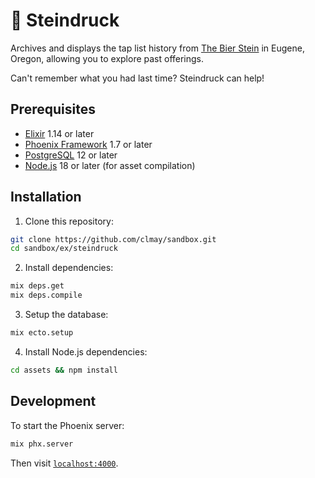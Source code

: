 # 🍺 Steindruck

Archives and displays the tap list history from [The Bier Stein](https://thebierstein.com/draft-bottles/) in Eugene, Oregon, allowing you to explore past offerings.

Can't remember what you had last time? Steindruck can help!

## Prerequisites

- [Elixir](https://elixir-lang.org/install.html) 1.14 or later
- [Phoenix Framework](https://hexdocs.pm/phoenix/installation.html) 1.7 or later
- [PostgreSQL](https://www.postgresql.org/download/) 12 or later
- [Node.js](https://nodejs.org/) 18 or later (for asset compilation)

## Installation

1. Clone this repository:

```bash
git clone https://github.com/clmay/sandbox.git
cd sandbox/ex/steindruck
```

2. Install dependencies:

```bash
mix deps.get
mix deps.compile
```

3. Setup the database:

```bash
mix ecto.setup
```

4. Install Node.js dependencies:

```bash
cd assets && npm install
```

## Development

To start the Phoenix server:

```bash
mix phx.server
```

Then visit [`localhost:4000`](http://localhost:4000).
